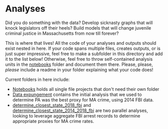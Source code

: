 # Analyses

Did you do something with the data? Develop sicknasty graphs that will knock legislators off their heels? Build models that will change juvenile criminal justice in Massachusetts from now till forever? 

This is where that lives! All the code of your analyses and outputs should exist nested in here. If your code spans multiple files, creates outputs, or is just super impressive, feel free to make a subfolder in this directory and add it to the list below! Otherwise, feel free to throw self-contained analysis units in the [notebooks](notebooks) folder and document them there. Please, please, _please_ include a readme in your folder explaining what your code does!

Current folders in here include:

* [Notebooks](notebooks) holds all single file projects that don't need their own folder
* [Data expungement](data-expungement) contains the initial analysis that we used to determine PA was the best proxy for MA crime, using 2014 FBI data.
* [determine_closest_state_2018_fbi](determine_closest_state_2018_fbi) and [determine_closest_state_2014_2018_fbi](determine_closest_state_fb_2014_2018) are two parallel analyses, looking to leverage aggregate FBI arrest records to determine appropriate proxies for MA crime rates.	
